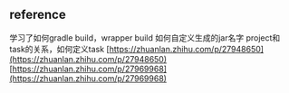 reference
---
学习了如何gradle build，wrapper build
如何自定义生成的jar名字
project和task的关系，如何定义task
[https://zhuanlan.zhihu.com/p/27948650](https://zhuanlan.zhihu.com/p/27948650)
[https://zhuanlan.zhihu.com/p/27969968](https://zhuanlan.zhihu.com/p/27969968)


